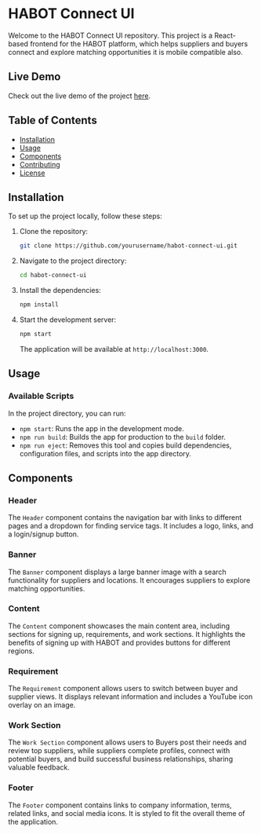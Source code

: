 # HABOT Connect UI

Welcome to the HABOT Connect UI repository. This project is a React-based frontend for the HABOT platform, which helps suppliers and buyers connect and explore matching opportunities it is mobile compatible also.

## Live Demo

Check out the live demo of the project [here](https://habot-connect-ui.vercel.app/).

## Table of Contents

- [Installation](#installation)
- [Usage](#usage)
- [Components](#components)
- [Contributing](#contributing)
- [License](#license)

## Installation

To set up the project locally, follow these steps:

1. Clone the repository:

   ```sh
   git clone https://github.com/yourusername/habot-connect-ui.git
   ```

2. Navigate to the project directory:

   ```sh
   cd habot-connect-ui
   ```

3. Install the dependencies:

   ```sh
   npm install
   ```

4. Start the development server:

   ```sh
   npm start
   ```

   The application will be available at `http://localhost:3000`.

## Usage

### Available Scripts

In the project directory, you can run:

- `npm start`: Runs the app in the development mode.
- `npm run build`: Builds the app for production to the `build` folder.
- `npm run eject`: Removes this tool and copies build dependencies, configuration files, and scripts into the app directory.

## Components

### Header

The `Header` component contains the navigation bar with links to different pages and a dropdown for finding service tags. It includes a logo, links, and a login/signup button.

### Banner

The `Banner` component displays a large banner image with a search functionality for suppliers and locations. It encourages suppliers to explore matching opportunities.

### Content

The `Content` component showcases the main content area, including sections for signing up, requirements, and work sections. It highlights the benefits of signing up with HABOT and provides buttons for different regions.

### Requirement

The `Requirement` component allows users to switch between buyer and supplier views. It displays relevant information and includes a YouTube icon overlay on an image.

### Work Section

The `Work Section` component allows users to Buyers post their needs and review top suppliers, while suppliers complete profiles, connect with potential buyers, and build successful business relationships, sharing valuable feedback.

### Footer

The `Footer` component contains links to company information, terms, related links, and social media icons. It is styled to fit the overall theme of the application.
